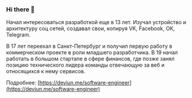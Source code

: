 ### Hi there 👋

Начал интересоваться разработкой еще в 13 лет. Изучал устройство и архитектуру соц сетей, создавал свои, копируя VK, Facebook, OK, Telegram.


В 17 лет переехал в Санкт-Петербург и получил первую работу в коммерческом проекте в роли младшего разработчика. В 19 начал работать в большом стартапе в сфере финансов, где позже занял позицию технического лидера команды отвечающую за веб и относящихся к нему сервисов.

Подробнее: [https://deviun.me/software-engineer](https://deviun.me/software-engineer)

